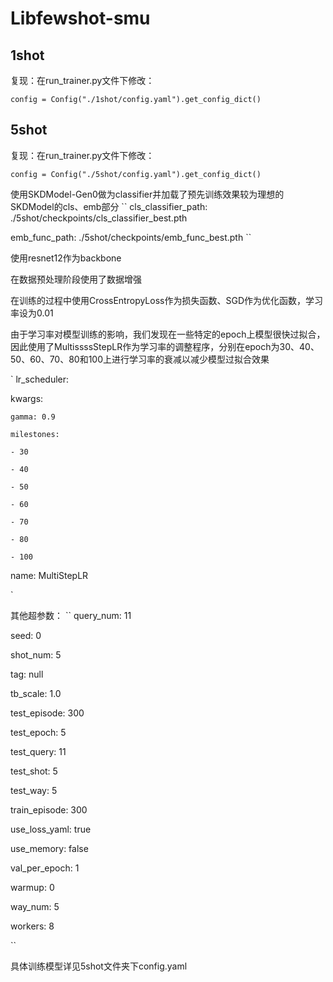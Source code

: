 # Libfewshot-smu
## 1shot
复现：在run_trainer.py文件下修改：

````
config = Config("./1shot/config.yaml").get_config_dict()
`````


## 5shot
复现：在run_trainer.py文件下修改：

````
config = Config("./5shot/config.yaml").get_config_dict()
`````

使用SKDModel-Gen0做为classifier并加载了预先训练效果较为理想的SKDModel的cls、emb部分
``
cls_classifier_path: ./5shot/checkpoints/cls_classifier_best.pth

emb_func_path: ./5shot/checkpoints/emb_func_best.pth
``

使用resnet12作为backbone

在数据预处理阶段使用了数据增强

在训练的过程中使用CrossEntropyLoss作为损失函数、SGD作为优化函数，学习率设为0.01

由于学习率对模型训练的影响，我们发现在一些特定的epoch上模型很快过拟合，因此使用了MultissssStepLR作为学习率的调整程序，分别在epoch为30、40、50、60、70、80和100上进行学习率的衰减以减少模型过拟合效果

`
lr_scheduler:

  kwargs:
  
    gamma: 0.9
    
    milestones:
    
    - 30

    - 40
    
    - 50
    
    - 60
    
    - 70
    
    - 80
    
    - 100
    
  name: MultiStepLR
  
`

其他超参数：
``
query_num: 11

seed: 0

shot_num: 5

tag: null

tb_scale: 1.0

test_episode: 300

test_epoch: 5

test_query: 11

test_shot: 5

test_way: 5

train_episode: 300

use_loss_yaml: true

use_memory: false

val_per_epoch: 1

warmup: 0

way_num: 5

workers: 8

``

具体训练模型详见5shot文件夹下config.yaml
